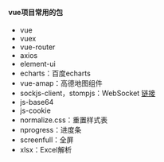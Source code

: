 #### vue项目常用的包

* vue
* vuex
* vue-router
* axios
* element-ui
* echarts：百度echarts
* vue-amap：高德地图组件
* sockjs-client，stompjs：WebSocket [链接](https://www.jianshu.com/p/b8aa70bf1340)
* js-base64
* js-cookie
* normalize.css：重置样式表
* nprogress：进度条
* screenfull：全屏
* xlsx：Excel解析


